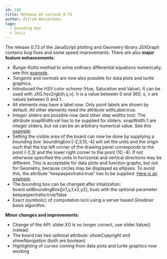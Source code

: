 ```yaml
---
id: 228
title: Release of version 0.73
author: Alfred Wassermann
tags:
  - bounding box
  - locii
---
```

The release 0.73 of the JavaScript plotting and Geometry library JSXGraph contains bug fixes and some speed improvements. There are also **major feature enhancements**:

* _Runge-Kutta method_ to solve ordinary differential equations numerically, see this [example](http://jsxgraph.uni-bayreuth.de/wiki/index.php/Predator-Prey_equations). 
* _Tangents_ and _normals_ are now also possible for data plots and turtle graphics. 
* Introduced the _HSV color scheme_ (Hue, Saturation and Value). It can be used with JXG.hsv2rgb(h,s,v). h is a value between 0 and 360, s, v are values between 0 and 1. 
* All elements may have a label now. Only point labels are shown by default. All other elements need the attribute withLabel:true. 
* _Integer sliders_ are possible now (and other step widths too): The attribute snapWidth:val has to be supplied for sliders. snapWidth:1 are integer sliders, but val can be an arbitrary numerical value. See this [example](http://jsxgraph.uni-bayreuth.de/wiki/index.php/Power_series_for_the_exponential_function). 
* Setting the visible area of the board can now be done by supplying a _bounding box_: boundingbox:[-2,3,10,-4] will set the units and the origin such that the top left corner of the drawing panel corresponds to the point (-2,3) and the lower right corner to the point (10,-4). If not otherwise specified the units in horizontal and vertical directions may be different. This is acceptable for data plots and function graphs, but not for Geometry, because circles may be displayed as ellipses. To avoid this, the attribute &#8220;keepaspectratio:true&#8221; has to be supplied. [Here is an example](http://jsxgraph.uni-bayreuth.de/wiki/index.php/Bounding_box). 
* The bounding box can be changed after intialization: board.setBoundingBox([x1,y,1,x2,y2], true) with the optional parameter keepaspectratio:true/false 
* Exact (symbolic) of computation locii using a server based _Groebner basis algorithm_. 
                                
**Minor changes and improvements**:
                                
* Change of the API: slider.X() is no longer correct, use slider.Value() instead. 
* The board has two optional attribute: _showCopyright_ and _showNavigation_ (both are boolean) 
* Highlighting of curves coming from data plots and turtle graphics now working
